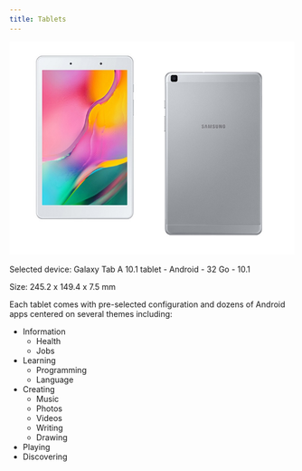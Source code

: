 ```yaml
---
title: Tablets
---
```


![Samsung](samsung-taba.png)

Selected device: Galaxy Tab A 10.1 tablet - Android  - 32 Go - 10.1

Size: 245.2 x 149.4 x 7.5 mm

Each tablet comes with pre-selected configuration and dozens of Android apps centered on several themes including:

* Information
  * Health 
  * Jobs
* Learning
  * Programming
  * Language
* Creating
  * Music
  * Photos
  * Videos
  * Writing
  * Drawing
* Playing
* Discovering
